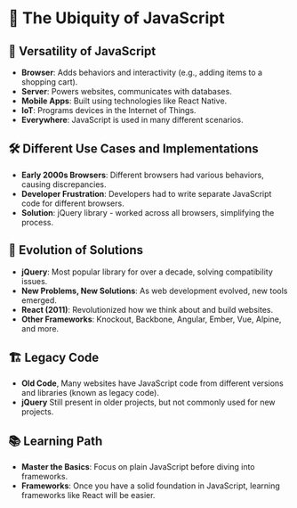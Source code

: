 # 🌟 The Ubiquity of JavaScript

## 🔄 Versatility of JavaScript

- **Browser**: Adds behaviors and interactivity (e.g., adding items to a shopping cart).
- **Server**: Powers websites, communicates with databases.
- **Mobile Apps**: Built using technologies like React Native.
- **IoT**: Programs devices in the Internet of Things.
- **Everywhere**: JavaScript is used in many different scenarios.

## 🛠️ Different Use Cases and Implementations

- **Early 2000s Browsers**: Different browsers had various behaviors, causing discrepancies.
- **Developer Frustration**: Developers had to write separate JavaScript code for different browsers.
- **Solution**: jQuery library - worked across all browsers, simplifying the process.

## 🚀 Evolution of Solutions

- **jQuery**: Most popular library for over a decade, solving compatibility issues.
- **New Problems, New Solutions**: As web development evolved, new tools emerged.
- **React (2011)**: Revolutionized how we think about and build websites.
- **Other Frameworks**: Knockout, Backbone, Angular, Ember, Vue, Alpine, and more.

## 🏗️ Legacy Code

- **Old Code**, Many websites have JavaScript code from different versions and libraries (known as legacy code).
- **jQuery** Still present in older projects, but not commonly used for new projects.

## 📚 Learning Path

- **Master the Basics**: Focus on plain JavaScript before diving into frameworks.
- **Frameworks**: Once you have a solid foundation in JavaScript, learning frameworks like React will be easier.
